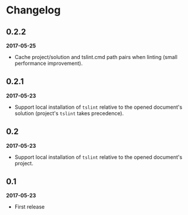 # Changelog

## 0.2.2

**2017-05-25**

- Cache project/solution and tslint.cmd path pairs when linting (small performance improvement).

## 0.2.1

**2017-05-23**

- Support local installation of `tslint` relative to the opened document's solution (project's `tslint` takes precedence).

## 0.2

**2017-05-23**

- Support local installation of `tslint` relative to the opened document's project.

## 0.1

**2017-05-23**

- First release